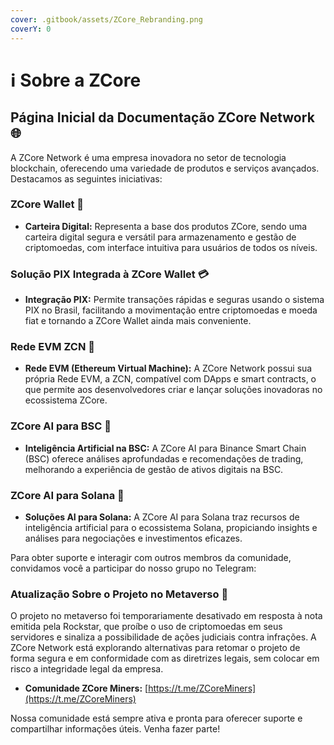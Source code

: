 ```yaml
---
cover: .gitbook/assets/ZCore_Rebranding.png
coverY: 0
---
```


# ℹ️ Sobre a ZCore

## Página Inicial da Documentação ZCore Network 🌐

A ZCore Network é uma empresa inovadora no setor de tecnologia blockchain, oferecendo uma variedade de produtos e serviços avançados. Destacamos as seguintes iniciativas:

### ZCore Wallet 🏦

* **Carteira Digital:** Representa a base dos produtos ZCore, sendo uma carteira digital segura e versátil para armazenamento e gestão de criptomoedas, com interface intuitiva para usuários de todos os níveis.

### Solução PIX Integrada à ZCore Wallet 💳

* **Integração PIX:** Permite transações rápidas e seguras usando o sistema PIX no Brasil, facilitando a movimentação entre criptomoedas e moeda fiat e tornando a ZCore Wallet ainda mais conveniente.

### Rede EVM ZCN 🔗

* **Rede EVM (Ethereum Virtual Machine):** A ZCore Network possui sua própria Rede EVM, a ZCN, compatível com DApps e smart contracts, o que permite aos desenvolvedores criar e lançar soluções inovadoras no ecossistema ZCore.

### ZCore AI para BSC 🤖

* **Inteligência Artificial na BSC:** A ZCore AI para Binance Smart Chain (BSC) oferece análises aprofundadas e recomendações de trading, melhorando a experiência de gestão de ativos digitais na BSC.

### ZCore AI para Solana 🌟

* **Soluções AI para Solana:** A ZCore AI para Solana traz recursos de inteligência artificial para o ecossistema Solana, propiciando insights e análises para negociações e investimentos eficazes.

Para obter suporte e interagir com outros membros da comunidade, convidamos você a participar do nosso grupo no Telegram:

### Atualização Sobre o Projeto no Metaverso 🚫

O projeto no metaverso foi temporariamente desativado em resposta à nota emitida pela Rockstar, que proíbe o uso de criptomoedas em seus servidores e sinaliza a possibilidade de ações judiciais contra infrações. A ZCore Network está explorando alternativas para retomar o projeto de forma segura e em conformidade com as diretrizes legais, sem colocar em risco a integridade legal da empresa.

* **Comunidade ZCore Miners:** [https://t.me/ZCoreMiners](https://t.me/ZCoreMiners)

Nossa comunidade está sempre ativa e pronta para oferecer suporte e compartilhar informações úteis. Venha fazer parte!

